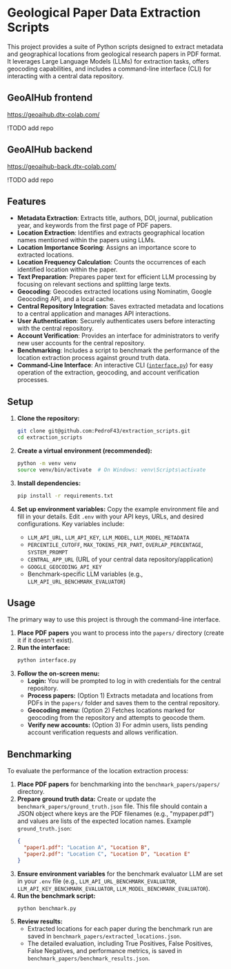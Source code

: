 # Geological Paper Data Extraction Scripts

This project provides a suite of Python scripts designed to extract metadata and geographical locations from geological research papers in PDF format. It leverages Large Language Models (LLMs) for extraction tasks, offers geocoding capabilities, and includes a command-line interface (CLI) for interacting with a central data repository.

## GeoAIHub frontend

https://geoaihub.dtx-colab.com/

!TODO add repo

## GeoAIHub backend

https://geoaihub-back.dtx-colab.com/

!TODO add repo

## Features

- **Metadata Extraction**: Extracts title, authors, DOI, journal, publication year, and keywords from the first page of PDF papers.
- **Location Extraction**: Identifies and extracts geographical location names mentioned within the papers using LLMs.
- **Location Importance Scoring**: Assigns an importance score to extracted locations.
- **Location Frequency Calculation**: Counts the occurrences of each identified location within the paper.
- **Text Preparation**: Prepares paper text for efficient LLM processing by focusing on relevant sections and splitting large texts.
- **Geocoding**: Geocodes extracted locations using Nominatim, Google Geocoding API, and a local cache.
- **Central Repository Integration**: Saves extracted metadata and locations to a central application and manages API interactions.
- **User Authentication**: Securely authenticates users before interacting with the central repository.
- **Account Verification**: Provides an interface for administrators to verify new user accounts for the central repository.
- **Benchmarking**: Includes a script to benchmark the performance of the location extraction process against ground truth data.
- **Command-Line Interface**: An interactive CLI ([`interface.py`](/home/dtx/tese/extraction_scripts/interface.py)) for easy operation of the extraction, geocoding, and account verification processes.

## Setup

1.  **Clone the repository:**

    ```bash
    git clone git@github.com:PedroF43/extraction_scripts.git
    cd extraction_scripts
    ```

2.  **Create a virtual environment (recommended):**

    ```bash
    python -m venv venv
    source venv/bin/activate  # On Windows: venv\Scripts\activate
    ```

3.  **Install dependencies:**

    ```bash
    pip install -r requirements.txt
    ```

4.  **Set up environment variables:**
    Copy the example environment file and fill in your details.
    Edit `.env` with your API keys, URLs, and desired configurations. Key variables include:
    - `LLM_API_URL`, `LLM_API_KEY`, `LLM_MODEL`, `LLM_MODEL_METADATA`
    - `PERCENTILE_CUTOFF`, `MAX_TOKENS_PER_PART`, `OVERLAP_PERCENTAGE`, `SYSTEM_PROMPT`
    - `CENTRAL_APP_URL` (URL of your central data repository/application)
    - `GOOGLE_GEOCODING_API_KEY`
    - Benchmark-specific LLM variables (e.g., `LLM_API_URL_BENCHMARK_EVALUATOR`)

## Usage

The primary way to use this project is through the command-line interface.

1.  **Place PDF papers** you want to process into the `papers/` directory (create it if it doesn't exist).
2.  **Run the interface:**
    ```bash
    python interface.py
    ```
3.  **Follow the on-screen menu:**
    - **Login:** You will be prompted to log in with credentials for the central repository.
    - **Process papers:** (Option 1) Extracts metadata and locations from PDFs in the `papers/` folder and saves them to the central repository.
    - **Geocoding menu:** (Option 2) Fetches locations marked for geocoding from the repository and attempts to geocode them.
    - **Verify new accounts:** (Option 3) For admin users, lists pending account verification requests and allows verification.

## Benchmarking

To evaluate the performance of the location extraction process:

1.  **Place PDF papers** for benchmarking into the `benchmark_papers/papers/` directory.
2.  **Prepare ground truth data:** Create or update the `benchmark_papers/ground_truth.json` file. This file should contain a JSON object where keys are the PDF filenames (e.g., "mypaper.pdf") and values are lists of the expected location names.
    Example `ground_truth.json`:
    ```json
    {
      "paper1.pdf": "Location A", "Location B",
      "paper2.pdf": "Location C", "Location D", "Location E"
    }
    ```
3.  **Ensure environment variables** for the benchmark evaluator LLM are set in your `.env` file (e.g., `LLM_API_URL_BENCHMARK_EVALUATOR`, `LLM_API_KEY_BENCHMARK_EVALUATOR`, `LLM_MODEL_BENCHMARK_EVALUATOR`).
4.  **Run the benchmark script:**
    ```bash
    python benchmark.py
    ```
5.  **Review results:**
    - Extracted locations for each paper during the benchmark run are saved in `benchmark_papers/extracted_locations.json`.
    - The detailed evaluation, including True Positives, False Positives, False Negatives, and performance metrics, is saved in `benchmark_papers/benchmark_results.json`.
